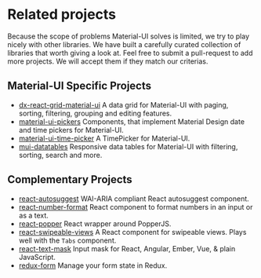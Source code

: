 # Related projects

Because the scope of problems Material-UI solves is limited, we try to play nicely with
other libraries.
We have built a carefully curated collection of libraries that worth giving a look at.
Feel free to submit a pull-request to add more projects. We will accept them if they match our criterias.

## Material-UI Specific Projects

- [dx-react-grid-material-ui](https://devexpress.github.io/devextreme-reactive/react/grid/) A data grid for Material-UI with paging, sorting, filtering, grouping and editing features.
- [material-ui-pickers](https://github.com/dmtrKovalenko/material-ui-pickers) Components, that implement Material Design date and time pickers for Material-UI.
- [material-ui-time-picker](https://github.com/TeamWertarbyte/material-ui-time-picker) A TimePicker for Material-UI.
- [mui-datatables](https://github.com/gregnb/mui-datatables) Responsive data tables for Material-UI with filtering, sorting, search and more.

## Complementary Projects

- [react-autosuggest](https://github.com/moroshko/react-autosuggest) WAI-ARIA compliant React autosuggest component.
- [react-number-format](https://github.com/s-yadav/react-number-format) React component to format numbers in an input or as a text.
- [react-popper](https://github.com/souporserious/react-popper) React wrapper around PopperJS.
- [react-swipeable-views](https://github.com/oliviertassinari/react-swipeable-views) A React component for swipeable views. Plays well with the `Tabs` component.
- [react-text-mask](https://github.com/text-mask/text-mask) Input mask for React, Angular, Ember, Vue, & plain JavaScript.
- [redux-form](http://redux-form.com/6.1.1/examples/material-ui/) Manage your form state in Redux.

